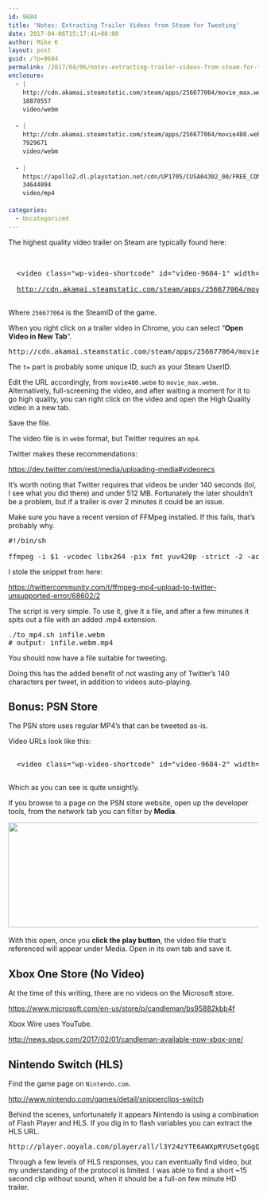 ```yaml
---
id: 9684
title: 'Notes: Extracting Trailer Videos from Steam for Tweeting'
date: 2017-04-06T15:17:41+00:00
author: Mike K
layout: post
guid: /?p=9684
permalink: /2017/04/06/notes-extracting-trailer-videos-from-steam-for-tweeting/
enclosure:
  - |
    http://cdn.akamai.steamstatic.com/steam/apps/256677064/movie_max.webm
    18870557
    video/webm
    
  - |
    http://cdn.akamai.steamstatic.com/steam/apps/256677064/movie480.webm?t=123456789
    7929671
    video/webm
    
  - |
    https://apollo2.dl.playstation.net/cdn/UP1705/CUSA04302_00/FREE_CONTENTqqfjYcD4dq5k8qLLBU5p/PREVIEW_GAMEPLAY_VIDEO_137961.mp4
    34644094
    video/mp4
    
categories:
  - Uncategorized
---
```

The highest quality video trailer on Steam are typically found here:

<pre class="lang:default decode:true " ><div style="width: 640px;" class="wp-video">
  <!--[if lt IE 9]><![endif]-->
  &lt;video class="wp-video-shortcode" id="video-9684-1" width="640" height="360" preload="metadata" controls="controls">&lt;source type="video/webm" src="http://cdn.akamai.steamstatic.com/steam/apps/256677064/movie_max.webm?_=1" />
  
  <a href="http://cdn.akamai.steamstatic.com/steam/apps/256677064/movie_max.webm">http://cdn.akamai.steamstatic.com/steam/apps/256677064/movie_max.webm</a>&lt;/video>
</div>
</pre>

Where `256677064` is the SteamID of the game. 

When you right click on a trailer video in Chrome, you can select &#8220;**Open Video in New Tab**&#8220;.

<pre class="lang:default decode:true " >http://cdn.akamai.steamstatic.com/steam/apps/256677064/movie480.webm?t=123456789</pre>

The `t=` part is probably some unique ID, such as your Steam UserID.

Edit the URL accordingly, from `movie480.webm` to `movie_max.webm`. Alternatively, full-screening the video, and after waiting a moment for it to go high quality, you can right click on the video and open the High Quality video in a new tab.

Save the file.

The video file is in `webm` format, but Twitter requires an `mp4`.

Twitter makes these recommendations:

<https://dev.twitter.com/rest/media/uploading-media#videorecs>

It&#8217;s worth noting that Twitter requires that videos be under 140 seconds (lol, I see what you did there) and under 512 MB. Fortunately the later shouldn&#8217;t be a problem, but if a trailer is over 2 minutes it could be an issue.

Make sure you have a recent version of FFMpeg installed. If this fails, that&#8217;s probably why.

<pre class="lang:default decode:true " title="to_mp4.sh" >#!/bin/sh

ffmpeg -i $1 -vcodec libx264 -pix_fmt yuv420p -strict -2 -acodec aac $1.mp4
</pre>

I stole the snippet from here:

<https://twittercommunity.com/t/ffmpeg-mp4-upload-to-twitter-unsupported-error/68602/2>

The script is very simple. To use it, give it a file, and after a few minutes it spits out a file with an added .mp4 extension.

<pre class="lang:default decode:true " >./to_mp4.sh infile.webm
# output: infile.webm.mp4</pre>

You should now have a file suitable for tweeting. 

Doing this has the added benefit of not wasting any of Twitter&#8217;s 140 characters per tweet, in addition to videos auto-playing.

## Bonus: PSN Store

The PSN store uses regular MP4&#8217;s that can be tweeted as-is.

Video URLs look like this:

<pre class="lang:default decode:true " ><div style="width: 640px;" class="wp-video">
  &lt;video class="wp-video-shortcode" id="video-9684-2" width="640" height="360" preload="metadata" controls="controls">&lt;source type="video/mp4" src="https://apollo2.dl.playstation.net/cdn/UP1705/CUSA04302_00/FREE_CONTENTqqfjYcD4dq5k8qLLBU5p/PREVIEW_GAMEPLAY_VIDEO_137961.mp4?_=2" /><a href="https://apollo2.dl.playstation.net/cdn/UP1705/CUSA04302_00/FREE_CONTENTqqfjYcD4dq5k8qLLBU5p/PREVIEW_GAMEPLAY_VIDEO_137961.mp4">https://apollo2.dl.playstation.net/cdn/UP1705/CUSA04302_00/FREE_CONTENTqqfjYcD4dq5k8qLLBU5p/PREVIEW_GAMEPLAY_VIDEO_137961.mp4</a>&lt;/video>
</div>
</pre>

Which as you can see is quite unsightly.

If you browse to a page on the PSN store website, open up the developer tools, from the network tab you can filter by **Media**.

[<img src="/wp-content/uploads/2017/04/networkypsn.png" alt="" width="576" height="211" class="aligncenter size-full wp-image-9688" srcset="/wp-content/uploads/2017/04/networkypsn.png 576w, /wp-content/uploads/2017/04/networkypsn-450x165.png 450w" sizes="(max-width: 576px) 100vw, 576px" />](/wp-content/uploads/2017/04/networkypsn.png)

With this open, once you **click the play button**, the video file that&#8217;s referenced will appear under Media. Open in its own tab and save it.

## Xbox One Store (No Video)

At the time of this writing, there are no videos on the Microsoft store.

<https://www.microsoft.com/en-us/store/p/candleman/bs95882kbb4f>

Xbox Wire uses YouTube.

http://news.xbox.com/2017/02/01/candleman-available-now-xbox-one/

## Nintendo Switch (HLS)

Find the game page on `Nintendo.com`.

<http://www.nintendo.com/games/detail/snipperclips-switch>

Behind the scenes, unfortunately it appears Nintendo is using a combination of Flash Player and HLS. If you dig in to flash variables you can extract the HLS URL.

<pre class="lang:default decode:true " >http://player.ooyala.com/player/all/l3Y24zYTE6AWXpRYUSetgGgQqI4zBacQ.m3u8</pre>

Through a few levels of HLS responses, you can eventually find video, but my understanding of the protocol is limited. I was able to find a short ~15 second clip without sound, when it should be a full-on few minute HD trailer.